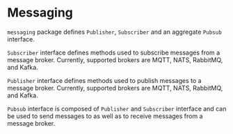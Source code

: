 # Messaging

`messaging` package defines `Publisher`, `Subscriber` and an aggregate `Pubsub` interface. 

`Subscriber` interface defines methods used to subscribe messages from a message broker. Currently, supported brokers are MQTT, NATS, RabbitMQ, and Kafka.

`Publisher` interface defines methods used to publish messages to a message broker. Currently, supported brokers are MQTT, NATS, RabbitMQ, and Kafka.

`Pubsub` interface is composed of `Publisher` and `Subscriber` interface and can be used to send messages to as well as to receive messages from a message broker.

